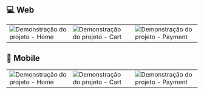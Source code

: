 ## 💻 Web

<table>
    <tbody>
        <tr>
            <td>
                <img src=".github/img/Home.png" alt="Demonstração do projeto - Home" />
            </td>
            <td>
                <img src=".github/img/Cart.png" alt="Demonstração do projeto - Cart"  />
            </td>
            <td>
                <img src=".github/img/Payment.png" alt="Demonstração do projeto - Payment"  />
            </td>  
        </tr>
    </tbody>
</table>

## 📱 Mobile

<table>
    <tbody>
        <tr>
            <td>
                <img src=".github/img/Home - Mobile.png" alt="Demonstração do projeto - Home" />
            </td>
            <td>
                <img src=".github/img/Cart - Mobile.png" alt="Demonstração do projeto - Cart"  />
            </td>
            <td>
                <img src=".github/img/Payment- Mobile.png" alt="Demonstração do projeto - Payment"  />
            </td>  
        </tr>
    </tbody>
</table>